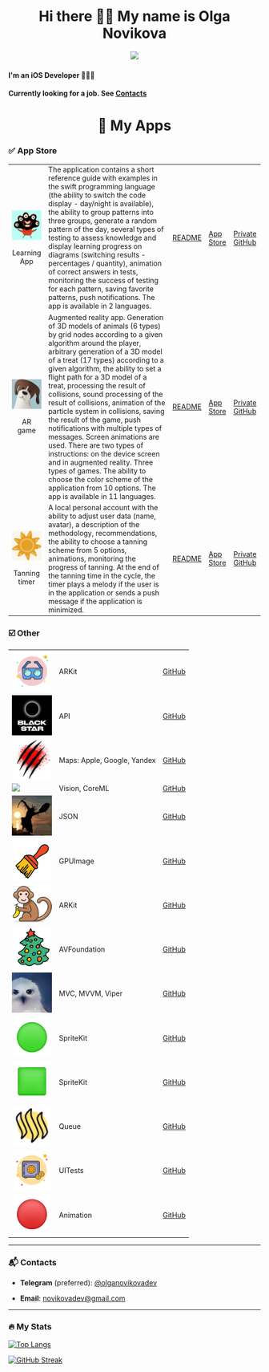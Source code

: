 <h1 align="center"> Hi there 👋🏼 My name is Olga Novikova </h1>


<div id="header" align="center">
  <img src="https://media.giphy.com/media/3ov9k1173PdfJWRsoE/giphy.gif" width="200"/>
</div>

#### I'm an iOS Developer 👩🏻‍💻

#### Currently looking for a job. See [Contacts](#Сontacts)

<h1 align="center"> 📱 My Apps </h1>

### ✅  App Store
<table>
    <tr>
      <td align="center">
       <img src="https://github.com/NovikovaOlga/novikovaolga/blob/main/App_appstore/Patterns/pattern_iconApp.png" width="80"> </p>
  Learning App </td>
      <td> The application contains a short reference guide with examples in the swift programming language (the ability to switch the code display - day/night is available), the ability to group patterns into three groups, generate a random pattern of the day, several types of testing to assess knowledge and display learning progress on diagrams (switching results - percentages / quantity), animation of correct answers in tests, monitoring the success of testing for each pattern, saving favorite patterns, push notifications. The app is available in 2 languages. </td>
      <td> <a href="https://github.com/NovikovaOlga/novikovaolga/blob/main/App_appstore/Patterns/README_patterns.md"> README </a> </td>
      <td> <a href="https://apps.apple.com/us/app/design-patterns-the-beginning/id6445992650"> App Store </a></td>
      <td> <a href="https://github.com/NovikovaOlga/Patterns_AppStore">Private GitHub</a></td>
     </tr> 
   <td align="center">
     <img src="https://github.com/NovikovaOlga/novikovaolga/blob/main/App_appstore/BigParty/bigParty_iconApp.png" width="80"> </p>
     AR game</td>
      <td> Augmented reality app. Generation of 3D models of animals (6 types) by grid nodes according to a given algorithm around the player, arbitrary generation of a 3D model of a treat (17 types) according to a given algorithm, the ability to set a flight path for a 3D model of a treat, processing the result of collisions, sound processing of the result of collisions, animation of the particle system in collisions, saving the result of the game, push notifications with multiple types of messages. Screen animations are used. There are two types of instructions: on the device screen and in augmented reality. Three types of games. The ability to choose the color scheme of the application from 10 options. The app is available in 11 languages. </td>
      <td> <a href="https://github.com/NovikovaOlga/novikovaolga/blob/main/App_appstore/BigParty/README_bigparty.md"> README </a></td>
      <td> <a href="https://apps.apple.com/us/app/big-party-ar-игра/id6443662796">App Store</a></td>
      <td> <a href="https://github.com/NovikovaOlga/BigParty_AppStore">Private GitHub</a></td>
    </tr>
 <td align="center">
  <img src="https://github.com/NovikovaOlga/novikovaolga/blob/main/App_appstore/SunTimer/sunTimer_iconApp.png" width="80"> </p>
  Tanning timer </td>
      <td> A local personal account with the ability to adjust user data (name, avatar), a description of the methodology, recommendations, the ability to choose a tanning scheme from 5 options, animations, monitoring the progress of tanning. At the end of the tanning time in the cycle, the timer plays a melody if the user is in the application or sends a push message if the application is minimized. </td>
      <td> <a href="https://github.com/NovikovaOlga/novikovaolga/blob/main/App_appstore/SunTimer/README_suntimer.md"> README</a></td>
      <td> <a href="https://apps.apple.com/us/app/sun-timer/id1636716597">App Store</a></td>
      <td> <a href="https://github.com/NovikovaOlga/SunTimer_AppStore">Private GitHub</a></td>
    </tr>
</table>

### ☑️ Other
<table>
    <tr>
   <td><img src="https://github.com/NovikovaOlga/Mask/blob/main/screens/icon.png" width="80px"></td>
      <td> ARKit </td>
      <td> <a href="https://github.com/NovikovaOlga/Mask">GitHub</a></td>
    </tr>
     <td><img src="https://github.com/NovikovaOlga/BlackStarWearShop/blob/main/screens/icon.jpg" width="80px"></td>
      <td> API </td>
      <td> <a href="https://github.com/NovikovaOlga/BlackStarWearShop">GitHub</a></td>
    </tr>
     <td><img src="https://github.com/NovikovaOlga/Maps/blob/main/screens/zombiIcon.png" width="80px"></td>
      <td> Maps: Apple, Google, Yandex </td>
      <td> <a href="https://github.com/NovikovaOlga/Maps">GitHub</a></td>
    </tr>
      <td><img src="https://github.com/NovikovaOlga/CatFaceLine/blob/main/screens/icon.png" width="80px"></td>
      <td> Vision, CoreML </td>
      <td> <a href="https://github.com/NovikovaOlga/CatFaceLine">GitHub</a></td>
    </tr>
     <td><img src="https://github.com/NovikovaOlga/Weather/blob/main/screen/icon.jpeg" width="80px"></td>
      <td> JSON </td>
      <td> <a href="https://github.com/NovikovaOlga/Weather">GitHub</a></td>
    </tr>
      <td><img src="https://github.com/NovikovaOlga/PhotoFilters/blob/main/screens/icon.png" width="80px"></td>
      <td> GPUImage </td>
      <td> <a href="https://github.com/NovikovaOlga/PhotoFilters">GitHub</a></td>
    </tr>
     <td><img src="https://github.com/NovikovaOlga/ARgame/blob/main/screens/icon.png" width="80px"></td>
      <td> ARKit </td>
      <td> <a href="https://github.com/NovikovaOlga/ARgame">GitHub</a></td>
    </tr>
     <td><img src="https://github.com/NovikovaOlga/VideoEditor/blob/main/screens/icon.png" width="80px"></td>
      <td> AVFoundation </td>
      <td> <a href="https://github.com/NovikovaOlga/VideoEditor">GitHub</a></td>
    </tr>  
     <td><img src="https://github.com/NovikovaOlga/HarryBook/blob/main/screens/icon.jpg" width="80px"></td>
      <td> MVC, MVVM, Viper </td>
      <td> <a href="https://github.com/NovikovaOlga/HarryBook">GitHub</a></td>
    </tr>   
     <td><img src="https://github.com/NovikovaOlga/Game1/blob/main/screens/icon.png" width="80px"></td>
      <td> SpriteKit </td>
      <td> <a href="https://github.com/NovikovaOlga/Game1">GitHub</a></td>
    </tr>  
     <td><img src="https://github.com/NovikovaOlga/Game2/blob/main/HW_2_16_p2/screens/icon.png" width="80px"></td>
      <td> SpriteKit </td>
      <td> <a href="https://github.com/NovikovaOlga/Game2">GitHub</a></td>
    </tr>  
      <td><img src="https://github.com/NovikovaOlga/AsyncSync/blob/main/HW_2_5/screens/icon.png" width="80px"></td>
      <td> Queue </td>
      <td> <a href="https://github.com/NovikovaOlga/AsyncSync">GitHub</a></td>
    </tr>  
      <td><img src="https://github.com/NovikovaOlga/LoginPassword/blob/main/HW_2_11/screens/icon.png" width="80px"></td>
      <td> UITests </td>
      <td> <a href="https://github.com/NovikovaOlga/LoginPassword">GitHub</a></td>
    </tr>
    <td><img src="https://github.com/NovikovaOlga/Animation/blob/main/HW_1_13-animate/screens/icon.png" width="80px"></td>
      <td> Animation </td>
      <td> <a href="https://github.com/NovikovaOlga/Animation">GitHub</a></td>
    </tr>
</table>

---

### 📬 Contacts

- **Telegram** (preferred): [@olganovikovadev](https://t.me/olganovikovadev)

- **Email**: [novikovadev@gmail.com](mailto:novikovadev@gmail.com)

---

### 🔥 My Stats

[![Top Langs](https://github-readme-stats.vercel.app/api/top-langs/?username=NovikovaOlga&layout=compact&theme=vision-friendly-dark)](https://github.com/anuraghazra/github-readme-stats)

[![GitHub Streak](http://github-readme-streak-stats.herokuapp.com?user=NovikovaOlga&theme=highcontrast&border_radius=4&mode=weekly)](https://git.io/streak-stats)
